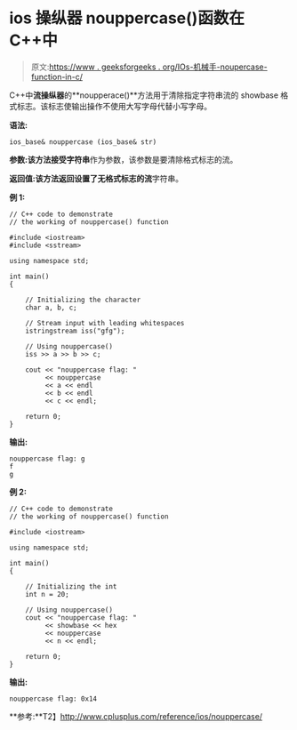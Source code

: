 # ios 操纵器 nouppercase()函数在 C++中

> 原文:[https://www . geeksforgeeks . org/IOs-机械手-noupercase-function-in-c/](https://www.geeksforgeeks.org/ios-manipulators-nouppercase-function-in-c/)

C++中**流操纵器**的**noupperace()**方法用于清除指定字符串流的 showbase 格式标志。该标志使输出操作不使用大写字母代替小写字母。

**语法:**

```
ios_base& nouppercase (ios_base& str)

```

**参数:**该方法接受**字符串**作为参数，该参数是要清除格式标志的流。

**返回值:**该方法返回设置了无格式标志的**流**字符串。

**例 1:**

```
// C++ code to demonstrate
// the working of nouppercase() function

#include <iostream>
#include <sstream>

using namespace std;

int main()
{

    // Initializing the character
    char a, b, c;

    // Stream input with leading whitespaces
    istringstream iss("gfg");

    // Using nouppercase()
    iss >> a >> b >> c;

    cout << "nouppercase flag: "
         << nouppercase
         << a << endl
         << b << endl
         << c << endl;

    return 0;
}
```

**输出:**

```
nouppercase flag: g
f
g

```

**例 2:**

```
// C++ code to demonstrate
// the working of nouppercase() function

#include <iostream>

using namespace std;

int main()
{

    // Initializing the int
    int n = 20;

    // Using nouppercase()
    cout << "nouppercase flag: "
         << showbase << hex
         << nouppercase
         << n << endl;

    return 0;
}
```

**输出:**

```
nouppercase flag: 0x14

```

**参考:**T2】http://www.cplusplus.com/reference/ios/nouppercase/